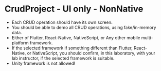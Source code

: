 # CrudProject - UI only - NonNative

* Each CRUD operation should have its own screen.
* You should be able to demo all CRUD operations, using fake/in-memory data.
* Either of Flutter, React-Native, NativeScript, or Any other mobile multi-platform framework.
* If the selected framework if something different than Flutter, React-Native, or NativeScript, you should confirm, in this laboratory, with your lab instructor, if the selected framework is suitable.
* Unity framework is not allowed!
